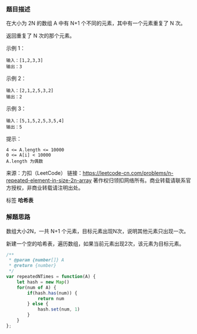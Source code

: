 <!--
 * @File: 
 * @Author: 张宏亮 - zhl@xiaoniren.cn
 * @Date: 2019-08-09 23:03:47
 * @LastEditors: 张宏亮<zhl@xiaoniren.cn>
 * @LastEditTime: 2019-08-09 23:09:07
 * @Description: file content
 * @Versions: 1.0.0
 -->
### 题目描述

在大小为 2N 的数组 A 中有 N+1 个不同的元素，其中有一个元素重复了 N 次。

返回重复了 N 次的那个元素。


示例 1：
```
输入：[1,2,3,3]
输出：3
```
示例 2：
```
输入：[2,1,2,5,3,2]
输出：2
```
示例 3：
```
输入：[5,1,5,2,5,3,5,4]
输出：5
```

提示：
```
4 <= A.length <= 10000
0 <= A[i] < 10000
A.length 为偶数
```
来源：力扣（LeetCode）
链接：https://leetcode-cn.com/problems/n-repeated-element-in-size-2n-array
著作权归领扣网络所有。商业转载请联系官方授权，非商业转载请注明出处。

标签 **哈希表**

### 解题思路

数组大小2N，一共 N+1 个元素，目标元素出现N次，说明其他元素只出现一次。

新建一个空的哈希表，遍历数组，如果当前元素出现2次，该元素为目标元素。

```js
/**
 * @param {number[]} A
 * @return {number}
 */
var repeatedNTimes = function(A) {
    let hash = new Map()
    for(num of A) {
        if(hash.has(num)) {
            return num
        } else {
            hash.set(num, 1)
        }
    }
};
```